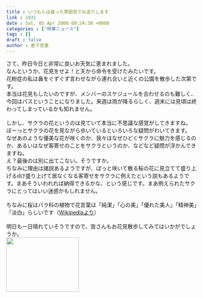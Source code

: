 ```yaml
---
title : いつもとは違った雰囲気でお送りします
link : 1931
date : Sat, 05 Apr 2008 09:24:30 +0000
categories : ["時事ニュース"]
tags : []
draft : false
author : 倉下忠憲
---
```


さて、昨日今日と非常に良いお天気に恵まれました。<BR>なんというか、花見をせよ！と天から命令を受けたみたいです。<BR>花粉症の私は鼻をぐずぐず言わせながら連れ合いと近くの公園を散歩した次第です。<BR>本当は花見もしたいのですが、メンバーのスケジュールを合わせるのも難しく、今回はパスということになりました。来週は雨が降るらしく、週末には見頃は終わってしまっているかも知れません。<BR><BR>しかし、サクラの花というのは見ていて本当に不思議な感覚がしてきますね。<BR>ぼーっとサクラの花を見ながら歩いているといろいろな疑問がわいてきます。<BR>なぜあのような優美な花が咲くのか、我々はなぜひどくサクラに魅力を感じるのか、あるいはなぜ客寄せのことをサクラというのか、などなど疑問が浮かんできますね。<BR>え？最後のは別に出てこない。そうですか。<BR>ちなみに理由は諸説あるようですが、ぱっと咲いて散る桜の花に見立てて盛り上げるdけ盛り上げて居なくなる客寄せをサクラに例えたという説もあるようです。まあそういわれれば納得できるかな、という感じです。まあ例えられたサクラにとってはいい迷惑かもしれません。<BR><BR>ちなみに桜はバラ科の植物で花言葉は「純潔」「心の美」「優れた美人」「精神美」「淡白」らしいです（<A HREF="http://ja.wikipedia.org/wiki/%E3%82%B5%E3%82%AF%E3%83%A9" TARGET="_blank">Wikipediaより</A>）<BR><BR>明日も一日晴れていそうですので、皆さんもお花見散歩してみてはいかがでしょうか。<br><img src="/7000/u6947/1000/FI2617449_1E.jpg" width="192" height="144"><br><br>
